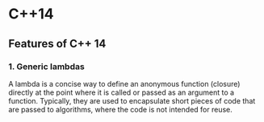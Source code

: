 # C++14
## Features of C++ 14
### 1. Generic lambdas
A lambda is a concise way to define an anonymous function (closure) directly at the point where it is called or passed as an argument to a function. Typically, they are used to encapsulate short pieces of code that are passed to algorithms, where the code is not intended for reuse.
```c++
